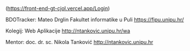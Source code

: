 (https://front-end-gt-cjol.vercel.app/Login)

BDOTracker: Mateo Drglin
Fakultet informatike u Puli
https://fipu.unipu.hr/

Kolegij: Web Aplikacije
http://ntankovic.unipu.hr/wa

Mentor: doc. dr. sc. Nikola Tanković
http://ntankovic.unipu.hr
